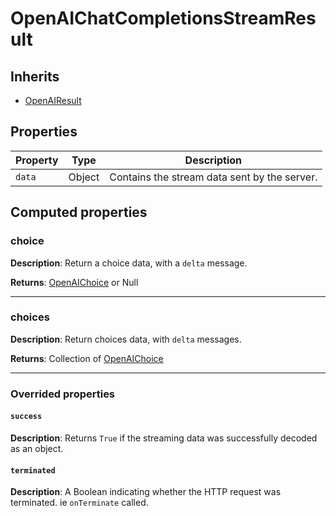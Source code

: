 # OpenAIChatCompletionsStreamResult

## Inherits

- [OpenAIResult](OpenAIResult.md)
 
## Properties

| Property  | Type                         | Description                                      |
|-----------|------------------------------|--------------------------------------------------|
| `data`      | Object                     | Contains the stream data sent by the server.    |

## Computed properties

### choice

**Description**: Return a choice data, with a `delta` message.

**Returns**: [OpenAIChoice](OpenAIChoice.md) or Null

---

### choices

**Description**: Return choices data, with `delta` messages.

**Returns**: Collection of [OpenAIChoice](OpenAIChoice.md)

---

### Overrided properties

#### `success`

**Description**: Returns `True` if the streaming data was successfully decoded as an object.

#### `terminated` 

**Description**: A Boolean indicating whether the HTTP request was terminated. ie `onTerminate` called.